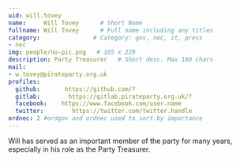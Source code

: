 ```yaml
---
uid: will.tovey
name:     Will Tovey      # Short Name
fullname: Will Tovey      # Full name including any titles
category:               # Category: gov, nec, it, press
- nec
img: people/no-pic.png   # 165 x 220
description: Party Treasurer   # Short desc. Max 160 chars
mail:
- w.tovey@pirateparty.org.uk
profiles:
  github:       https://github.com/?
  gitlab:        https://gitlab.pirateparty.org.uk/?
  facebook:    https://www.facebook.com/user.name
  twitter:        https://twitter.com/twitter.handle
ordnec: 2 #ordgov and ordnec used to sort by importance
---
```


Will has served as an important member of the party for many years, especially in his role as the Party Treasurer.